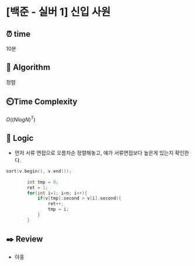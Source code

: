 # [백준 - 실버 1] 신입 사원

## ⏰  **time**
10분

## :pushpin: **Algorithm**
정렬

## ⏲️**Time Complexity**
$O((NlogN)^T)$

## :round_pushpin: **Logic**
- 먼저 서류 면접으로 오름차순 정렬해놓고, 얘가 서류면접보다 높은게 있는지 확인한다.
```cpp
sort(v.begin(), v.end());
		
		int tmp = 0;
		ret = 1;
		for(int i=1; i<n; i++){
			if(v[tmp].second > v[i].second){
				ret++;
				tmp = i;
			}
		}
```

## :black_nib: **Review**
- 야홍
